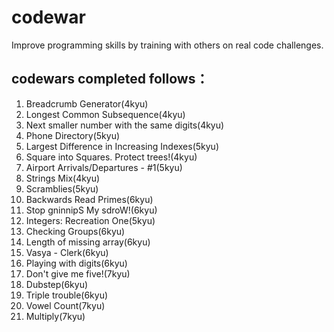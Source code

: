 # codewar
 Improve  programming skills by training with others on real code challenges.  
## codewars completed follows：
1. Breadcrumb Generator(4kyu)
2. Longest Common Subsequence(4kyu)
3. Next smaller number with the same digits(4kyu)
4. Phone Directory(5kyu)
5. Largest Difference in Increasing Indexes(5kyu)
6. Square into Squares. Protect trees!(4kyu)
7. Airport Arrivals/Departures - #1(5kyu)
8. Strings Mix(4kyu)
9. Scramblies(5kyu)
10. Backwards Read Primes(6kyu)
11. Stop gninnipS My sdroW!(6kyu)
12. Integers: Recreation One(5kyu)
13. Checking Groups(6kyu)
14. Length of missing array(6kyu)
15. Vasya - Clerk(6kyu)
16. Playing with digits(6kyu)
17. Don't give me five!(7kyu)
18. Dubstep(6kyu)
19. Triple trouble(6kyu)
20. Vowel Count(7kyu)
21. Multiply(7kyu)
